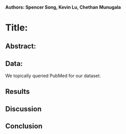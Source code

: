 #### Authors: Spencer Song, Kevin Lu, Chethan Munugala

# Title:

## Abstract:

## Data:
We topically queried PubMed for our dataset.


## Results

## Discussion

## Conclusion

